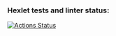 ### Hexlet tests and linter status:
[![Actions Status](https://github.com/botanik-lena/frontend-project-lvl1/workflows/hexlet-check/badge.svg)](https://github.com/botanik-lena/frontend-project-lvl1/actions)